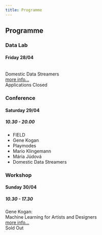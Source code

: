 ```yaml
---
title: Programme
---
```


## Programme

<section class="cf w-100 tl tc-ns mt4-ns">
    <article class="mw24rem dib v-top w-100 w-30-ns pa3 mv2 ba tl b--teal bw1">
        <div>
            <h3 class="fl fn-ns f3 f2-l fw9 ma0 teal">Data Lab</h3>
            <h4 class="fr fn-ns f5 f4-ns fw1 ma0 mt2 mt0-ns">Friday 28/04</h4>
            <br class="dn-ns">
        </div>
        <div class="db f5 f4-l fw6 mt3">
            Domestic Data Streamers
        </div>
        <div class="dt w-100 mt1 f6 f5-l">
          <div class="dtc">
            <span class="mv0"><a href="/lab/data-lab">more info...</a></span>
          </div>
          <div class="dtc tr">
            <span class="mv0 bg-teal pa1">Applications Closed</span>
          </div>
        </div>
    </article>
    <article class="mh-7px-ns relative top--1-ns mw24rem dib v-top w-100 w-34-ns pa3 mv2 ba tl b--teal bg-teal bw1">
        <div>
            <h3 class="fl fn-ns w-60 w-100-ns f3 f2-l fw9 ma0 light-green">Conference</h3>
            <h4 class="fr fn-ns w-40 w-100-ns tr tl-ns f5 f4-ns fw1 ma0 mt2 mt0-ns">Saturday 29/04</h4>
            <h5 class="fr fn-ns w-100 tr tl-ns f6 f5-ns fw1 ma0">10.30 - 20.00</h5>
        </div>
        <div class="f4 f3-l fw6 mt5 mt2-ns">
            <ul class="list pa0 mb0 mt3">
                <li>FIELD</li>
                <li>Gene Kogan</li>
                <li>Playmodes</li>
                <li>Mario Klingemann</li>
                <li>Mária Júdová</li>
                <li>Domestic Data Streamers</li>
            </ul>
        </div>
    </article>
    <article class="mw24rem dib v-top w-100 w-30-ns pa3 mv2 ba tl b--teal bw1">
        <div>
            <h3 class="fl w-50 w-100-ns fn-ns f3 f2-l fw9 ma0 teal">Workshop</h3>
            <h4 class="fr w-50 w-100-ns tr tl-ns fn-ns f5 f4-ns fw1 ma0 mt2 mt0-ns">Sunday 30/04</h4>
            <h5 class="fr fn-ns f6 f5-ns fw1 ma0">10.30 - 17.30</h5>
        </div>
        <div class="f5 f4-l fw6 mt5 mt3-ns">
            Gene Kogan: <br>Machine Learning for Artists and Designers
        </div>
        <div class="dt w-100 mt1 f6 f5-l">
          <div class="dtc">
            <span class="mv0"><a href="/workshops/machine-learning">more info...</a></span>
          </div>
          <div class="dtc tr">
            <span class="mv0 bg-teal pa1">Sold Out</span>
          </div>
        </div>
    </article>
</section>